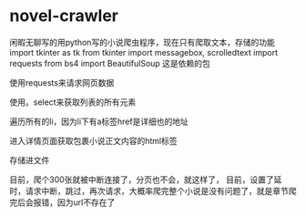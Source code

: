 # novel-crawler
闲暇无聊写的用python写的小说爬虫程序，现在只有爬取文本，存储的功能
import tkinter as tk
from tkinter import messagebox, scrolledtext
import requests
from bs4 import BeautifulSoup
这是依赖的包

使用requests来请求网页数据

使用。select来获取列表的所有元素

遍历所有的li，因为li下有a标签href是详细也的地址

进入详情页面获取包裹小说正文内容的html标签

存储进文件

目前，爬个300张就被中断连接了，分页也不会，就这样了，
目前，设置了延时，请求中断，跳过，再次请求，大概率爬完整个小说是没有问题了，就是章节爬完后会报错，因为url不存在了

